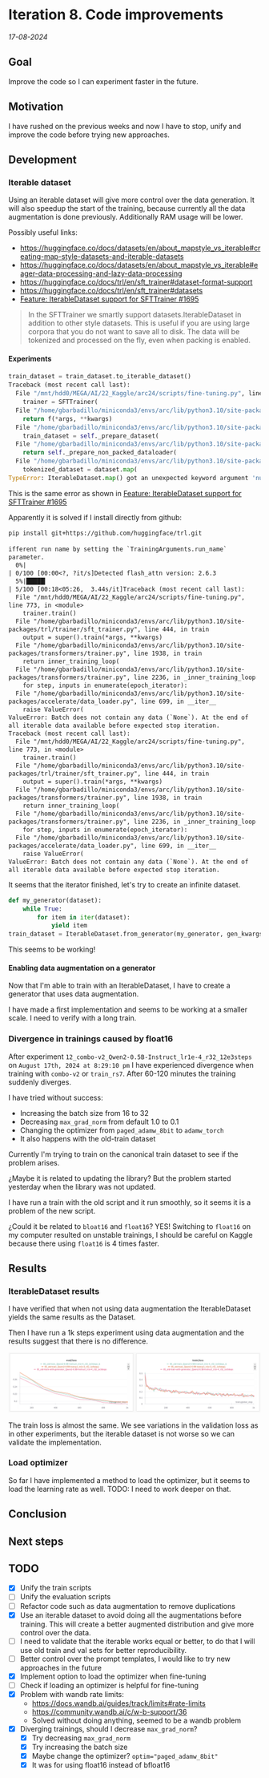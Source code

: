 # Iteration 8. Code improvements

_17-08-2024_

## Goal

Improve the code so I can experiment faster in the future.

## Motivation

I have rushed on the previous weeks and now I have to stop, unify and improve the code before trying new approaches.

## Development

### Iterable dataset

Using an iterable dataset will give more control over the data generation. It will also speedup
the start of the training, because currently all the data augmentation is done previously. Additionally
RAM usage will be lower.

Possibly useful links:

- https://huggingface.co/docs/datasets/en/about_mapstyle_vs_iterable#creating-map-style-datasets-and-iterable-datasets
- https://huggingface.co/docs/datasets/en/about_mapstyle_vs_iterable#eager-data-processing-and-lazy-data-processing
- https://huggingface.co/docs/trl/en/sft_trainer#dataset-format-support
- https://huggingface.co/docs/trl/en/sft_trainer#datasets
- [Feature: IterableDataset support for SFTTrainer #1695](https://github.com/huggingface/trl/issues/1695)

> In the SFTTrainer we smartly support datasets.IterableDataset in addition to other style datasets. This is useful if you are using large corpora that you do not want to save all to disk. The data will be tokenized and processed on the fly, even when packing is enabled.

#### Experiments

```python
train_dataset = train_dataset.to_iterable_dataset()
Traceback (most recent call last):
  File "/mnt/hdd0/MEGA/AI/22_Kaggle/arc24/scripts/fine-tuning.py", line 754, in <module>
    trainer = SFTTrainer(
  File "/home/gbarbadillo/miniconda3/envs/arc/lib/python3.10/site-packages/huggingface_hub/utils/_deprecation.py", line 101, in inner_f
    return f(*args, **kwargs)
  File "/home/gbarbadillo/miniconda3/envs/arc/lib/python3.10/site-packages/trl/trainer/sft_trainer.py", line 373, in __init__
    train_dataset = self._prepare_dataset(
  File "/home/gbarbadillo/miniconda3/envs/arc/lib/python3.10/site-packages/trl/trainer/sft_trainer.py", line 519, in _prepare_dataset
    return self._prepare_non_packed_dataloader(
  File "/home/gbarbadillo/miniconda3/envs/arc/lib/python3.10/site-packages/trl/trainer/sft_trainer.py", line 587, in _prepare_non_packed_dataloader
    tokenized_dataset = dataset.map(
TypeError: IterableDataset.map() got an unexpected keyword argument 'num_proc'
```

This is the same error as shown in [Feature: IterableDataset support for SFTTrainer #1695](https://github.com/huggingface/trl/issues/1695)

Apparently it is solved if I install directly from github:

```
pip install git+https://github.com/huggingface/trl.git

ifferent run name by setting the `TrainingArguments.run_name` parameter.
  0%|                                                                                                                   | 0/100 [00:00<?, ?it/s]Detected flash_attn version: 2.6.3
  5%|█████▎                                                                                                     | 5/100 [00:18<05:26,  3.44s/it]Traceback (most recent call last):
  File "/mnt/hdd0/MEGA/AI/22_Kaggle/arc24/scripts/fine-tuning.py", line 773, in <module>
    trainer.train()
  File "/home/gbarbadillo/miniconda3/envs/arc/lib/python3.10/site-packages/trl/trainer/sft_trainer.py", line 444, in train
    output = super().train(*args, **kwargs)
  File "/home/gbarbadillo/miniconda3/envs/arc/lib/python3.10/site-packages/transformers/trainer.py", line 1938, in train
    return inner_training_loop(
  File "/home/gbarbadillo/miniconda3/envs/arc/lib/python3.10/site-packages/transformers/trainer.py", line 2236, in _inner_training_loop
    for step, inputs in enumerate(epoch_iterator):
  File "/home/gbarbadillo/miniconda3/envs/arc/lib/python3.10/site-packages/accelerate/data_loader.py", line 699, in __iter__
    raise ValueError(
ValueError: Batch does not contain any data (`None`). At the end of all iterable data available before expected stop iteration.
Traceback (most recent call last):
  File "/mnt/hdd0/MEGA/AI/22_Kaggle/arc24/scripts/fine-tuning.py", line 773, in <module>
    trainer.train()
  File "/home/gbarbadillo/miniconda3/envs/arc/lib/python3.10/site-packages/trl/trainer/sft_trainer.py", line 444, in train
    output = super().train(*args, **kwargs)
  File "/home/gbarbadillo/miniconda3/envs/arc/lib/python3.10/site-packages/transformers/trainer.py", line 1938, in train
    return inner_training_loop(
  File "/home/gbarbadillo/miniconda3/envs/arc/lib/python3.10/site-packages/transformers/trainer.py", line 2236, in _inner_training_loop
    for step, inputs in enumerate(epoch_iterator):
  File "/home/gbarbadillo/miniconda3/envs/arc/lib/python3.10/site-packages/accelerate/data_loader.py", line 699, in __iter__
    raise ValueError(
ValueError: Batch does not contain any data (`None`). At the end of all iterable data available before expected stop iteration.
```

It seems that the iterator finished, let's try to create an infinite dataset.

```python
def my_generator(dataset):
    while True:
        for item in iter(dataset):
            yield item
train_dataset = IterableDataset.from_generator(my_generator, gen_kwargs={"dataset": train_dataset})
```

This seems to be working!

#### Enabling data augmentation on a generator

Now that I'm able to train with an IterableDataset, I have to create a generator that uses data augmentation.

I have made a first implementation and seems to be working at a smaller scale. I need to verify with a long train.

### Divergence in trainings caused by float16

After experiment `12_combo-v2_Qwen2-0.5B-Instruct_lr1e-4_r32_12e3steps` on `August 17th, 2024 at 8:29:10 pm`
I have experienced divergence when training with `combo-v2` or `train_rs7`. After 60-120 minutes the training
suddenly diverges.

I have tried without success:

- Increasing the batch size from 16 to 32
- Decreasing `max_grad_norm` from default 1.0 to 0.1
- Changing the optimizer from `paged_adamw_8bit` to `adamw_torch`
- It also happens with the old-train dataset

Currently I'm trying to train on the canonical train dataset to see if the problem arises.

¿Maybe it is related to updating the library? But the problem started yesterday when the library was not updated.

I have run a train with the old script and it run smoothly, so it seems it is a problem of the new script.

¿Could it be related to `bloat16` and `float16`? YES! Switching to `float16` on my computer resulted
on unstable trainings, I should be careful on Kaggle because there using `float16` is 4 times faster.

## Results

### IterableDataset results

I have verified that when not using data augmentation the IterableDataset yields the same results as the Dataset.

Then I have run a 1k steps experiment using data augmentation and the results suggest that there is no difference.

![iterable dataset](res/2024-08-20-07-44-52.png)

The train loss is almost the same. We see variations in the validation loss as in other experiments, but the iterable dataset
is not worse so we can validate the implementation.

### Load optimizer

So far I have implemented a method to load the optimizer, but it seems to load the learning rate as well.
TODO: I need to work deeper on that.

## Conclusion

## Next steps

## TODO

- [x] Unify the train scripts
- [ ] Unify the evaluation scripts
- [ ] Refactor code such as data augmentation to remove duplications
- [x] Use an iterable dataset to avoid doing all the augmentations before training. This will create
  a better augmented distribution and give more control over the data.
- [ ] I need to validate that the iterable works equal or better, to do that I will use old train and val sets for better reproducibility.
- [ ] Better control over the prompt templates, I would like to try new approaches in the future
- [x] Implement option to load the optimizer when fine-tuning
- [ ] Check if loading an optimizer is helpful for fine-tuning
- [x] Problem with wandb rate limits:
  - https://docs.wandb.ai/guides/track/limits#rate-limits
  - https://community.wandb.ai/c/w-b-support/36
  - Solved without doing anything, seemed to be a wandb problem
- [x] Diverging trainings, should I decrease `max_grad_norm`?
  - [x] Try decreasing `max_grad_norm`
  - [x] Try increasing the batch size
  - [x] Maybe change the optimizer? `optim="paged_adamw_8bit"`
  - [x] It was for using float16 instead of bfloat16
